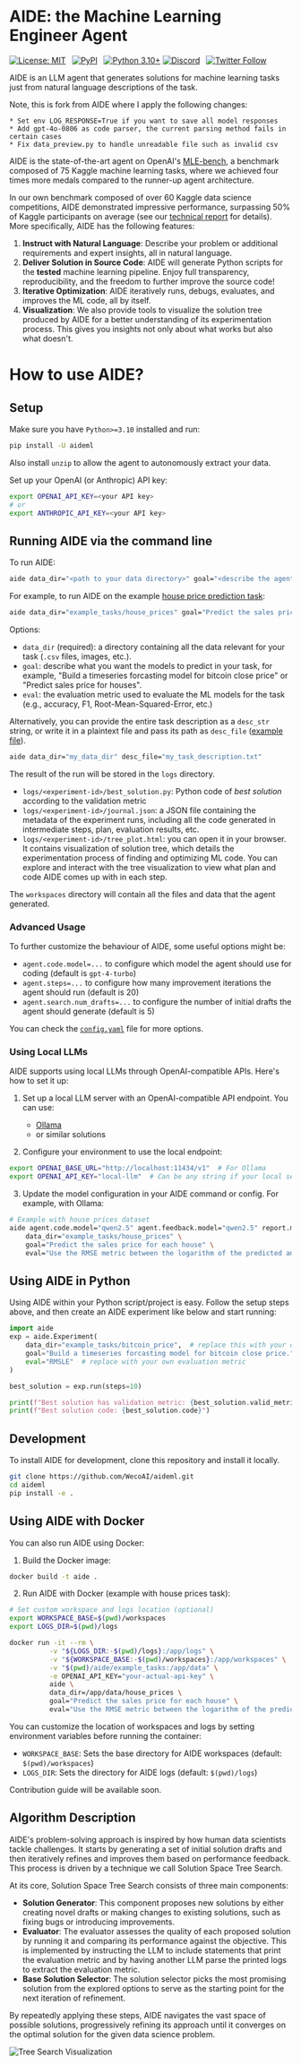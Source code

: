 # AIDE: the Machine Learning Engineer Agent

[![License: MIT](https://img.shields.io/badge/License-MIT-blue.svg)](https://opensource.org/licenses/MIT)&ensp;
[![PyPI](https://img.shields.io/pypi/v/aideml?color=blue)](https://pypi.org/project/aideml/)&ensp;
[![Python 3.10+](https://img.shields.io/badge/python-3.10+-blue.svg)](https://www.python.org/downloads/release/python-3100/)
[![Discord](https://dcbadge.vercel.app/api/server/Rq7t8wnsuA?compact=true&style=flat)](https://discord.gg/Rq7t8wnsuA)&ensp;
[![Twitter Follow](https://img.shields.io/twitter/follow/WecoAI?style=social)](https://twitter.com/WecoAI)&ensp;

AIDE is an LLM agent that generates solutions for machine learning tasks just from natural language descriptions of the task.

Note, this is fork from AIDE where I apply the following changes:
```
* Set env LOG_RESPONSE=True if you want to save all model responses
* Add gpt-4o-0806 as code parser, the current parsing method fails in certain cases
* Fix data_preview.py to handle unreadable file such as invalid csv
```




AIDE is the state-of-the-art agent on OpenAI's [MLE-bench](https://arxiv.org/pdf/2410.07095), a benchmark composed of 75 Kaggle machine learning tasks, where we achieved four times more medals compared to the runner-up agent architecture.

In our own benchmark composed of over 60 Kaggle data science competitions, AIDE demonstrated impressive performance, surpassing 50% of Kaggle participants on average (see our [technical report](https://www.weco.ai/blog/technical-report) for details).
More specifically, AIDE has the following features:

1. **Instruct with Natural Language**: Describe your problem or additional requirements and expert insights, all in natural language.
2. **Deliver Solution in Source Code**: AIDE will generate Python scripts for the **tested** machine learning pipeline. Enjoy full transparency, reproducibility, and the freedom to further improve the source code!
3. **Iterative Optimization**: AIDE iteratively runs, debugs, evaluates, and improves the ML code, all by itself.
4. **Visualization**: We also provide tools to visualize the solution tree produced by AIDE for a better understanding of its experimentation process. This gives you insights not only about what works but also what doesn't.

# How to use AIDE?

## Setup

Make sure you have `Python>=3.10` installed and run:

```bash
pip install -U aideml
```

Also install `unzip` to allow the agent to autonomously extract your data.

Set up your OpenAI (or Anthropic) API key:

```bash
export OPENAI_API_KEY=<your API key>
# or
export ANTHROPIC_API_KEY=<your API key>
```

## Running AIDE via the command line

To run AIDE:

```bash
aide data_dir="<path to your data directory>" goal="<describe the agent's goal for your task>" eval="<(optional) describe the evaluation metric the agent should use>"
```

For example, to run AIDE on the example [house price prediction task](https://www.kaggle.com/competitions/house-prices-advanced-regression-techniques/data):

```bash
aide data_dir="example_tasks/house_prices" goal="Predict the sales price for each house" eval="Use the RMSE metric between the logarithm of the predicted and observed values."
```

Options:

- `data_dir` (required): a directory containing all the data relevant for your task (`.csv` files, images, etc.).
- `goal`: describe what you want the models to predict in your task, for example, "Build a timeseries forcasting model for bitcoin close price" or "Predict sales price for houses".
- `eval`: the evaluation metric used to evaluate the ML models for the task (e.g., accuracy, F1, Root-Mean-Squared-Error, etc.)

Alternatively, you can provide the entire task description as a `desc_str` string, or write it in a plaintext file and pass its path as `desc_file` ([example file](aide/example_tasks/house_prices.md)).

```bash
aide data_dir="my_data_dir" desc_file="my_task_description.txt"
```

The result of the run will be stored in the `logs` directory.

- `logs/<experiment-id>/best_solution.py`: Python code of _best solution_ according to the validation metric
- `logs/<experiment-id>/journal.json`: a JSON file containing the metadata of the experiment runs, including all the code generated in intermediate steps, plan, evaluation results, etc.
- `logs/<experiment-id>/tree_plot.html`: you can open it in your browser. It contains visualization of solution tree, which details the experimentation process of finding and optimizing ML code. You can explore and interact with the tree visualization to view what plan and code AIDE comes up with in each step.

The `workspaces` directory will contain all the files and data that the agent generated.

### Advanced Usage

To further customize the behaviour of AIDE, some useful options might be:

- `agent.code.model=...` to configure which model the agent should use for coding (default is `gpt-4-turbo`)
- `agent.steps=...` to configure how many improvement iterations the agent should run (default is 20)
- `agent.search.num_drafts=...` to configure the number of initial drafts the agent should generate (default is 5)

You can check the [`config.yaml`](aide/utils/config.yaml) file for more options.

### Using Local LLMs

AIDE supports using local LLMs through OpenAI-compatible APIs. Here's how to set it up:

1. Set up a local LLM server with an OpenAI-compatible API endpoint. You can use:
   - [Ollama](https://github.com/ollama/ollama)
   - or similar solutions

2. Configure your environment to use the local endpoint:
```bash
export OPENAI_BASE_URL="http://localhost:11434/v1"  # For Ollama
export OPENAI_API_KEY="local-llm"  # Can be any string if your local server doesn't require authentication
```

3. Update the model configuration in your AIDE command or config. For example, with Ollama:
```bash
# Example with house prices dataset
aide agent.code.model="qwen2.5" agent.feedback.model="qwen2.5" report.model="qwen2.5" \
    data_dir="example_tasks/house_prices" \
    goal="Predict the sales price for each house" \
    eval="Use the RMSE metric between the logarithm of the predicted and observed values."
```

## Using AIDE in Python

Using AIDE within your Python script/project is easy. Follow the setup steps above, and then create an AIDE experiment like below and start running:

```python
import aide
exp = aide.Experiment(
    data_dir="example_tasks/bitcoin_price",  # replace this with your own directory
    goal="Build a timeseries forcasting model for bitcoin close price.",  # replace with your own goal description
    eval="RMSLE"  # replace with your own evaluation metric
)

best_solution = exp.run(steps=10)

print(f"Best solution has validation metric: {best_solution.valid_metric}")
print(f"Best solution code: {best_solution.code}")
```

## Development

To install AIDE for development, clone this repository and install it locally.

```bash
git clone https://github.com/WecoAI/aideml.git
cd aideml
pip install -e .
```

## Using AIDE with Docker

You can also run AIDE using Docker:

1. Build the Docker image:
```bash
docker build -t aide .
```

2. Run AIDE with Docker (example with house prices task):
```bash
# Set custom workspace and logs location (optional)
export WORKSPACE_BASE=$(pwd)/workspaces
export LOGS_DIR=$(pwd)/logs

docker run -it --rm \
          -v "${LOGS_DIR:-$(pwd)/logs}:/app/logs" \
          -v "${WORKSPACE_BASE:-$(pwd)/workspaces}:/app/workspaces" \
          -v "$(pwd)/aide/example_tasks:/app/data" \
          -e OPENAI_API_KEY="your-actual-api-key" \
          aide \
          data_dir=/app/data/house_prices \
          goal="Predict the sales price for each house" \
          eval="Use the RMSE metric between the logarithm of the predicted and observed values."
```

You can customize the location of workspaces and logs by setting environment variables before running the container:
- `WORKSPACE_BASE`: Sets the base directory for AIDE workspaces (default: `$(pwd)/workspaces`)
- `LOGS_DIR`: Sets the directory for AIDE logs (default: `$(pwd)/logs`)

Contribution guide will be available soon.

## Algorithm Description

AIDE's problem-solving approach is inspired by how human data scientists tackle challenges. It starts by generating a set of initial solution drafts and then iteratively refines and improves them based on performance feedback. This process is driven by a technique we call Solution Space Tree Search.

At its core, Solution Space Tree Search consists of three main components:

- **Solution Generator**: This component proposes new solutions by either creating novel drafts or making changes to existing solutions, such as fixing bugs or introducing improvements.
- **Evaluator**: The evaluator assesses the quality of each proposed solution by running it and comparing its performance against the objective. This is implemented by instructing the LLM to include statements that print the evaluation metric and by having another LLM parse the printed logs to extract the evaluation metric.
- **Base Solution Selector**: The solution selector picks the most promising solution from the explored options to serve as the starting point for the next iteration of refinement.

By repeatedly applying these steps, AIDE navigates the vast space of possible solutions, progressively refining its approach until it converges on the optimal solution for the given data science problem.

![Tree Search Visualization](https://github.com/WecoAI/aideml/assets/8918572/2401529c-b97e-4029-aed2-c3f376f54c3c)
